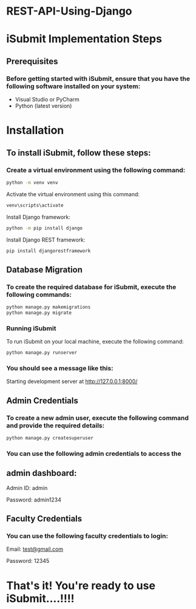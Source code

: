 # REST-API-Using-Django
# iSubmit Implementation Steps
## Prerequisites

### Before getting started with iSubmit, ensure that you have the following software installed on your system:

- Visual Studio or PyCharm
- Python (latest version)

# Installation

## To install iSubmit, follow these steps:

### Create a virtual environment using the following command:

```bash
python -m venv venv
```
Activate the virtual environment using this command:

```bash
venv\scripts\activate
```
Install Django framework:

```bash
python -m pip install django
```

Install Django REST framework:

```bash
pip install djangorestframework
```

## Database Migration

### To create the required database for iSubmit, execute the following commands:

```bash
python manage.py makemigrations
python manage.py migrate
```

### Running iSubmit

To run iSubmit on your local machine, execute the following command:

```bash
python manage.py runserver
```

### You should see a message like this:


Starting development server at http://127.0.0.1:8000/

## Admin Credentials

### To create a new admin user, execute the following command and provide the required details:

```bash
python manage.py createsuperuser
```

### You can use the following admin credentials to access the 

## admin dashboard:

Admin ID: admin

Password: admin1234

## Faculty Credentials

### You can use the following faculty credentials to login:

Email: test@gmail.com

Password: 12345


# That's it! You're ready to use iSubmit....!!!!
